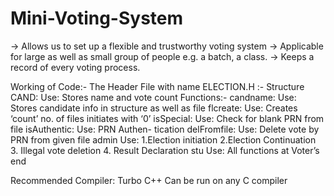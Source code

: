 # Mini-Voting-System
-> Allows us to set up a flexible and trustworthy voting system
-> Applicable for large as well as small group of people e.g. a batch, a class.
-> Keeps a record of  every voting process.

Working of Code:-
The Header File with name ELECTION.H :-
  Structure CAND: 
    Use: Stores name and vote count
  Functions:-
  candname: 
    Use: Stores candidate info in structure as well as file
  flcreate:
    Use: Creates ‘count’ no. of files initiates with ‘0’
  isSpecial:
    Use: Check for blank PRN from file
  isAuthentic:
    Use: PRN Authen-
    tication
  delFromfile:
    Use: Delete vote by PRN from given file
  admin
    Use:
    1.Election initiation
    2.Election Continuation
    3. Illegal vote deletion
    4. Result Declaration
  stu
    Use: All functions at Voter’s end

Recommended Compiler: Turbo C++
Can be run on any C compiler
